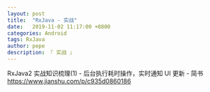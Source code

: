 ```yaml
---
layout: post
title:  "RxJava - 实战"
date:   2019-11-02 11:17:00 +0800
categories: Android
tags: RxJava
author: pepe
description: 『 实战 』
---
```


RxJava2 实战知识梳理(1) - 后台执行耗时操作，实时通知 UI 更新 - 简书
https://www.jianshu.com/p/c935d0860186